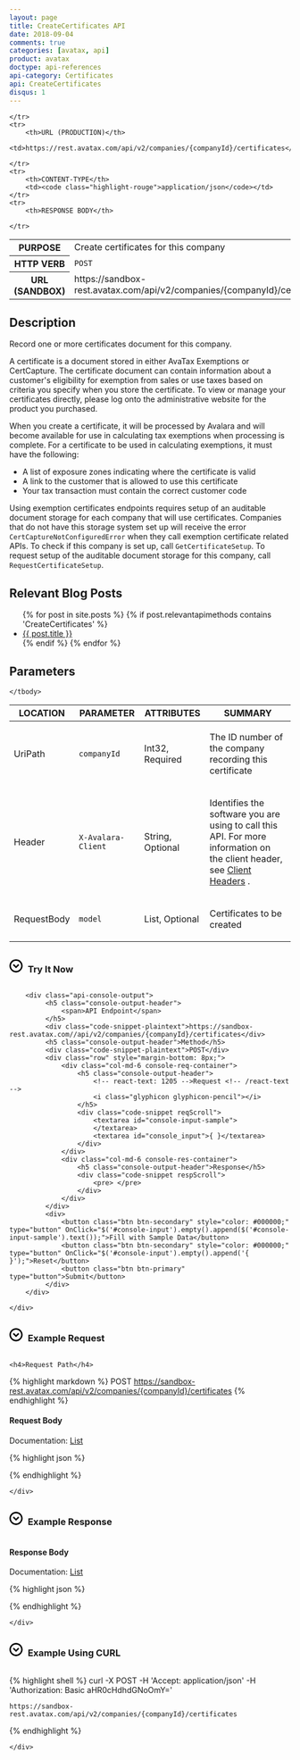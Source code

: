```yaml
---
layout: page
title: CreateCertificates API
date: 2018-09-04
comments: true
categories: [avatax, api]
product: avatax
doctype: api-references
api-category: Certificates
api: CreateCertificates
disqus: 1
---
```


<table class="styled-table">
    <tr>
        <th>PURPOSE</th>
        <td>Create certificates for this company</td>
    </tr>
    <tr>
        <th>HTTP VERB</th>
        <td><code class="highlight-rouge">POST</code></td>
    </tr>
    <tr>
        <th>URL (SANDBOX)</th>
        <td>https://sandbox-rest.avatax.com/api/v2/companies/{companyId}/certificates</td>

    </tr>
    <tr>
        <th>URL (PRODUCTION)</th>
        <td>https://rest.avatax.com/api/v2/companies/{companyId}/certificates</td>

    </tr>
    <tr>
        <th>CONTENT-TYPE</th>
        <td><code class="highlight-rouge">application/json</code></td>
    </tr>
    <tr>
        <th>RESPONSE BODY</th>
<td><a href="https://developer.avalara.com/api-reference/avatax/rest/v2/models/CertificateModel">CertificateModel</a></td>

    </tr>
</table>

## Description

<p>Record one or more certificates document for this company.</p>
<p>A certificate is a document stored in either AvaTax Exemptions or CertCapture.  The certificate document
can contain information about a customer's eligibility for exemption from sales or use taxes based on
criteria you specify when you store the certificate.  To view or manage your certificates directly, please
log onto the administrative website for the product you purchased.</p>
<p>When you create a certificate, it will be processed by Avalara and will become available for use in
calculating tax exemptions when processing is complete.  For a certificate to be used in calculating exemptions,
it must have the following:</p>
<ul class="normal">
<li>A list of exposure zones indicating where the certificate is valid</li>
<li>A link to the customer that is allowed to use this certificate</li>
<li>Your tax transaction must contain the correct customer code</li>
</ul>
<p>Using exemption certificates endpoints requires setup of an auditable document storage for each company that will use certificates.
Companies that do not have this storage system set up will receive the error <code>CertCaptureNotConfiguredError</code> when they call exemption
certificate related APIs.  To check if this company is set up, call <code>GetCertificateSetup</code>.  To request setup of the auditable document
storage for this company, call <code>RequestCertificateSetup</code>.</p>



## Relevant Blog Posts

<ul class="normal">
{% for post in site.posts %}
   {% if post.relevantapimethods contains 'CreateCertificates' %}
       <li><a href="{{ post.url }}">{{ post.title }}</a></li>
   {% endif %}
{% endfor %}
</ul>

## Parameters

<table class="styled-table">
    <thead>
        <tr>
            <th>LOCATION</th>
            <th>PARAMETER</th>
            <th>ATTRIBUTES</th>
            <th>SUMMARY</th>
        </tr>
    </thead>
    <tbody>
<tr>
<td>UriPath</td>
<td><code class="highlight-rouge">companyId</code></td>
<td>Int32, Required</td>
<td><p>The ID number of the company recording this certificate</p>
</td>
</tr>
<tr>
<td>Header</td>
<td><code class="highlight-rouge">X-Avalara-Client</code></td>
<td>String, Optional</td>
<td><p>Identifies the software you are using to call this API.  For more information on the client header, see <a href="https://developer.avalara.com/avatax/client-headers/">Client Headers</a> .</p>
</td>
</tr>
<tr>
<td>RequestBody</td>
<td><code class="highlight-rouge">model</code></td>
<td>List<CertificateModel>, Optional</td>
<td><p>Certificates to be created</p>
</td>
</tr>

    </tbody>
</table>


<div>
    <div class="try-it-now-header" data-target="#try-it-now" data-toggle="collapse" OnClick="$('#try-it-now-icon').toggleClass('rotate');">
        <div class="documentation-expand-icon rotate" id="try-it-now-icon" style="display: inline-block; margin-right: 5px;">
            <svg id="Layer_1" version="1.1" viewBox="0 0 512 512" width="24px" x="0px" xml:space="preserve" y="0px" style="display: block; margin: auto;"><g transform="rotate(0 256 256)"><g><path d="M254.8,5.9c-139,0-252,113.1-252,252s113.1,252,252,252s252-113.1,252-252S393.8,5.9,254.8,5.9z M254.8,454 c-108.1,0-196-88-196-196s87.9-196,196-196s196,88,196,196S362.9,454,254.8,454z"></path><polygon points="254.8,269.4 172.5,187.1 132.9,226.7 254.8,348.6 376.8,226.7 337.2,187.1"></polygon></g></g></svg>
        </div>
        <h3 class="clickable" style="display: inline-block;">Try It Now</h3>
    </div>
    <div class="collapse" id="try-it-now">

        <div class="api-console-output">
             <h5 class="console-output-header">
                 <span>API Endpoint</span>
             </h5>
             <div class="code-snippet-plaintext">https://sandbox-rest.avatax.com//api/v2/companies/{companyId}/certificates</div>
             <h5 class="console-output-header">Method</h5>
             <div class="code-snippet-plaintext">POST</div>
             <div class="row" style="margin-bottom: 8px;">
                 <div class="col-md-6 console-req-container">
                     <h5 class="console-output-header">
                         <!-- react-text: 1205 -->Request <!-- /react-text -->
                         <i class="glyphicon glyphicon-pencil"></i>
                     </h5>
                     <div class="code-snippet reqScroll">
                         <textarea id="console-input-sample">
                         </textarea>
                         <textarea id="console_input">{ }</textarea>
                     </div>
                 </div>
                 <div class="col-md-6 console-res-container">
                     <h5 class="console-output-header">Response</h5>
                     <div class="code-snippet respScroll">
                         <pre> </pre>
                     </div>
                 </div>
             </div>
             <div>
                 <button class="btn btn-secondary" style="color: #000000;" type="button" OnClick="$('#console-input').empty().append($('#console-input-sample').text());">Fill with Sample Data</button>
                 <button class="btn btn-secondary" style="color: #000000;" type="button" OnClick="$('#console-input').empty().append('{ }');">Reset</button>
                 <button class="btn btn-primary" type="button">Submit</button>
             </div>
        </div>

    </div>
</div>

<div>
    <div class="try-it-now-header" data-target="#example-request" data-toggle="collapse" OnClick="$('#example-request-icon').toggleClass('rotate');">
        <div class="documentation-expand-icon rotate" id="example-request-icon" style="display: inline-block; margin-right: 5px;">
            <svg id="Layer_1" version="1.1" viewBox="0 0 512 512" width="24px" x="0px" xml:space="preserve" y="0px" style="display: block; margin: auto;"><g transform="rotate(0 256 256)"><g><path d="M254.8,5.9c-139,0-252,113.1-252,252s113.1,252,252,252s252-113.1,252-252S393.8,5.9,254.8,5.9z M254.8,454 c-108.1,0-196-88-196-196s87.9-196,196-196s196,88,196,196S362.9,454,254.8,454z"></path><polygon points="254.8,269.4 172.5,187.1 132.9,226.7 254.8,348.6 376.8,226.7 337.2,187.1"></polygon></g></g></svg>
        </div>
        <h3 class="clickable" style="display: inline-block;">Example Request</h3>
    </div>
    <div class="collapse" id="example-request">

    <h4>Request Path</h4>

{% highlight markdown %}
POST https://sandbox-rest.avatax.com/api/v2/companies/{companyId}/certificates
{% endhighlight %}
<h4>Request Body</h4>
<p>Documentation: <a href="https://developer.avalara.com/api-reference/avatax/rest/v2/models/List<CertificateModel>">List<CertificateModel></a></p>
{% highlight json %}

{% endhighlight %}


    </div>
</div>

<div>
    <div class="try-it-now-header" data-target="#example-response" data-toggle="collapse" OnClick="$('#example-response-icon').toggleClass('rotate');">
        <div class="documentation-expand-icon rotate" id="example-response-icon" style="display: inline-block; margin-right: 5px;">
            <svg id="Layer_1" version="1.1" viewBox="0 0 512 512" width="24px" x="0px" xml:space="preserve" y="0px" style="display: block; margin: auto;"><g transform="rotate(0 256 256)"><g><path d="M254.8,5.9c-139,0-252,113.1-252,252s113.1,252,252,252s252-113.1,252-252S393.8,5.9,254.8,5.9z M254.8,454 c-108.1,0-196-88-196-196s87.9-196,196-196s196,88,196,196S362.9,454,254.8,454z"></path><polygon points="254.8,269.4 172.5,187.1 132.9,226.7 254.8,348.6 376.8,226.7 337.2,187.1"></polygon></g></g></svg>
        </div>
        <h3 class="clickable" style="display: inline-block;">Example Response</h3>
    </div>
    <div class="collapse" id="example-response">
    <h4>Response Body</h4>
<p>Documentation: <a href="https://developer.avalara.com/api-reference/avatax/rest/v2/models/List<CertificateModel>">List<CertificateModel></a></p>


{% highlight json %}

{% endhighlight %}

    </div>
</div>

<div>
    <div class="try-it-now-header" data-target="#curl-example" data-toggle="collapse" OnClick="$('#curl-example-icon').toggleClass('rotate');">
        <div class="documentation-expand-icon rotate" id="curl-example-icon" style="display: inline-block; margin-right: 5px;">
            <svg id="Layer_1" version="1.1" viewBox="0 0 512 512" width="24px" x="0px" xml:space="preserve" y="0px" style="display: block; margin: auto;"><g transform="rotate(0 256 256)"><g><path d="M254.8,5.9c-139,0-252,113.1-252,252s113.1,252,252,252s252-113.1,252-252S393.8,5.9,254.8,5.9z M254.8,454 c-108.1,0-196-88-196-196s87.9-196,196-196s196,88,196,196S362.9,454,254.8,454z"></path><polygon points="254.8,269.4 172.5,187.1 132.9,226.7 254.8,348.6 376.8,226.7 337.2,187.1"></polygon></g></g></svg>
        </div>
        <h3 class="clickable" style="display: inline-block;">Example Using CURL</h3>
    </div>
    <div class="collapse" id="curl-example">

{% highlight shell %}
curl
    -X POST
    -H 'Accept: application/json'
    -H 'Authorization: Basic aHR0cHdhdGNoOmY='

    https://sandbox-rest.avatax.com/api/v2/companies/{companyId}/certificates

{% endhighlight %}

    </div>
</div>

